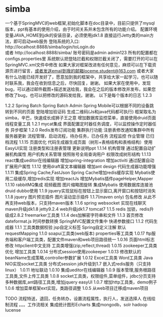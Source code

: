 # simba 
一个基于SpringMVC的web框架,初始化脚本在doc目录中，目前只提供了mysql版本，ppt有基本的使用介绍，由于时间关系并未包含所有的功能介绍。
配置环境变量JAVA_HOME到jdk的安装目录，必须使用jdk1.8
直接运行Jetty类的main方法，即可启动web服务
登陆系统的入口: 
http://localhost:8888/simba/login/toLogin.do  
或者
http://localhost:8888/simba/
账号密码是admin admin123 
所有的配置都在configs.properties里
系统默认把登陆拦截和权限拦截关闭了，需要打开的可以在SpringMVC.xml文件中修改
如果大家对框架改进有任何意见，麻烦可以在下载资源页进行留言，或者发送email到我的邮箱loceme.student@163.com
或者大家有什么功能已经开发好了，愿意加到我的框架中，共享给大家一起学习，也可以随时联系我，我会在收到信息之后，尽快回复，谢谢。
如果大家在使用中，发现bug，可以通过邮件截图+描述发送给我，我会在之后的版本修改并发布，如果您修改了bug，也可以把修改的源码发给我，谢谢。
以下是每个版本的日志
1.2.3

1.2.2
Spring Batch
Spring Batch Admin
Spring Mobile可以根据不同的设备跳转到不同的页面
登陆增加验证码
生成二维码(Js和java代码都可执行)
框架取名为simba，辛巴，快速成长成狮子王之意
增加数据库监控菜单，直接使用druid页面
线程变量工具
1.2.1
mycat集成
界面配置定时器任务调度，可以监控操作定时器任务
异步框架
1.2.0
Redis发布订阅功能
集群执行功能
注册表修改通知集群中所有服务器更新
流程管理，启动流程，待办任务，已办任务
流程监控 作业管理 已归档流程
1.1.15
页面优化
代码生成器生成页面（树形+表格结构和表格结构）使用EasyUI实现
注册类型和注册表管理
更新说明ppt
1.1.14
机构管理
通过配置自动扩展机构属性
用户机构关系管理
按照账号全局查询用户
权限改成树形结构
1.1.13
react集成ueditor在线编辑器
增加spring-integration
增加activiti
通过配置自动扩展用户属性
1.1.12
使用draft富文本编辑器
增加ant design
代码生成器功能增强
1.1.11
集成Spring Cache,FastJson
Spring Cache增加redis缓存实现
Mybatis使用二级缓存,增加redis实现
增加reactJs
增加Mybatis插件pageHelper,Mapper
1.1.10
rabbitMQ集成
视频截图
图片缩略图旋转
集成Mybatis
使用数据库连接池druid
dubbo使用
1.1.9
jquery实现鼠标在按钮上显示窗口,离开窗口和按钮时消失
1.1.8
jquery 
图片预览插件
图片滚动显示插件
1.1.7(maven only)
包名修改 
从此不再支持web版本，只支持maven版本
1.1.6 
spring websocket 实现在线聊天
maven升级jdk1.8 jetty9.2.4 
web升级jdk1.7 tomcat7 
1.1.5
redis 加锁，redis升级成2.8.2 freemarker工具类
1.1.4
des加解密字符串和文件
1.1.3
首页修改 dateformat.js 时间参数转换 SpringMVC配置文件集中 快递参数接口 
1.1.2
代码生成器
1.1.1
工具类数据校验 jsp自定义标签 Spring自定义注解 默认requestMapping
1.1.0
soapui工具类(web版本) properties等工具类
1.0.17
ftp服务端和客户端工具类，配置文件maven和web项目路径统一
1.0.16
页面html标志修改 httpclient中文支持 工具类增强(zip,reflect,thread)
1.0.15
zookeeper工具类优化 增加工具类
1.0.14
分布式session使用zookeeper
1.0.13
修改默认的beanName生成策略,controller参数扩展
1.0.12
Excel工具类 Word工具类  Java NIO实现socket工具类 分布式session jdk升级到1.7 嵌入式redis服务（只支持linux）
1.0.11
地址联动
1.0.10
集成ueditor在线编辑器
1.0.9
版本管理,服务根路径工具类,文件上传工具类
1.0.8
socket工具类，权限组件,菜单组件，jdbc分页支持多种数据库,ant路径工具类,增加jquery easyUI
1.0.7
增加http工具类，demo例子
1.0.6
增加菜单框架ext实现，类路径调整
1.0.5
从web项目迁移成maven项目

TODO
流程特送，退回，任务转办，设置流程属性，执行人，发送选择人
在线绘制流程
。。。工作流相关
集成统计图形Echarts
集成mongodb，solr
hadoop lucense